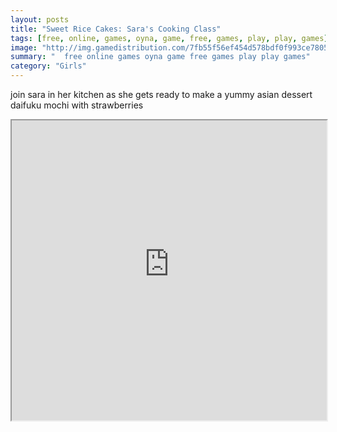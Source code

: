```yaml
---
layout: posts
title: "Sweet Rice Cakes: Sara's Cooking Class"
tags: [free, online, games, oyna, game, free, games, play, play, games]
image: "http://img.gamedistribution.com/7fb55f56ef454d578bdf0f993ce7805f.jpg"
summary: "  free online games oyna game free games play play games"
category: "Girls"
---
```


join sara in her kitchen as she gets ready to make a yummy asian dessert daifuku mochi with strawberries

<iframe width="100%" height="480px;" src="http://flash.gamedistribution.com?game=7fb55f56ef454d578bdf0f993ce7805f"></iframe>